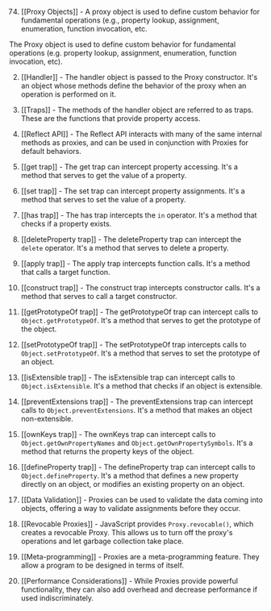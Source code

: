 
74. [[Proxy Objects]] - A proxy object is used to define custom behavior for fundamental operations (e.g., property lookup, assignment, enumeration, function invocation, etc.

The Proxy object is used to define custom behavior for fundamental operations (e.g. property lookup, assignment, enumeration, function invocation, etc).

2. [[Handler]] - The handler object is passed to the Proxy constructor. It's an object whose methods define the behavior of the proxy when an operation is performed on it.

3. [[Traps]] - The methods of the handler object are referred to as traps. These are the functions that provide property access.

4. [[Reflect API]] - The Reflect API interacts with many of the same internal methods as proxies, and can be used in conjunction with Proxies for default behaviors.

5. [[get trap]] - The get trap can intercept property accessing. It's a method that serves to get the value of a property.

6. [[set trap]] - The set trap can intercept property assignments. It's a method that serves to set the value of a property.

7. [[has trap]] - The has trap intercepts the `in` operator. It's a method that checks if a property exists.

8. [[deleteProperty trap]] - The deleteProperty trap can intercept the `delete` operator. It's a method that serves to delete a property.

9. [[apply trap]] - The apply trap intercepts function calls. It's a method that calls a target function.

10. [[construct trap]] - The construct trap intercepts constructor calls. It's a method that serves to call a target constructor.

11. [[getPrototypeOf trap]] - The getPrototypeOf trap can intercept calls to `Object.getPrototypeOf`. It's a method that serves to get the prototype of the object.

12. [[setPrototypeOf trap]] - The setPrototypeOf trap intercepts calls to `Object.setPrototypeOf`. It's a method that serves to set the prototype of an object.

13. [[isExtensible trap]] - The isExtensible trap can intercept calls to `Object.isExtensible`. It's a method that checks if an object is extensible.

14. [[preventExtensions trap]] - The preventExtensions trap can intercept calls to `Object.preventExtensions`. It's a method that makes an object non-extensible.

15. [[ownKeys trap]] - The ownKeys trap can intercept calls to `Object.getOwnPropertyNames` and `Object.getOwnPropertySymbols`. It's a method that returns the property keys of the object.

16. [[defineProperty trap]] - The defineProperty trap can intercept calls to `Object.defineProperty`. It's a method that defines a new property directly on an object, or modifies an existing property on an object.

17. [[Data Validation]] - Proxies can be used to validate the data coming into objects, offering a way to validate assignments before they occur.

18. [[Revocable Proxies]] - JavaScript provides `Proxy.revocable()`, which creates a revocable Proxy. This allows us to turn off the proxy's operations and let garbage collection take place.

19. [[Meta-programming]] - Proxies are a meta-programming feature. They allow a program to be designed in terms of itself.

20. [[Performance Considerations]] - While Proxies provide powerful functionality, they can also add overhead and decrease performance if used indiscriminately.
